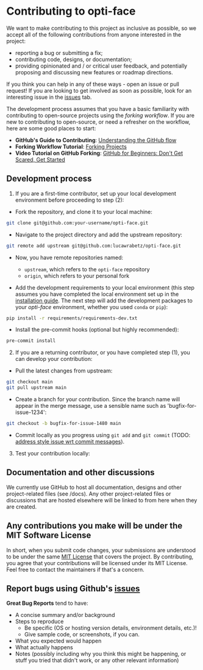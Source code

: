 # Contributing to opti-face
We want to make contributing to this project as inclusive as possible, so we accept all of the following contributions from anyone interested in the project:
- reporting a bug or submitting a fix;
- contributing code, designs, or documentation;
- providing opinionated and / or critical user feedback, and potentially proposing and discussing new features or roadmap directions.

If you think you can help in any of these ways - open an issue or pull request! If you are looking to get involved as soon as possible, look for an interesting issue in the [issues](https://github.com/lucawrabetz/opti-face/issues) tab.

The development process assumes that you have a basic familiarity with contributing to open-source projects using the *forking workflow*. If you are new to contributing to open-source, or need a refresher on the workflow, here are some good places to start:
- **GitHub's Guide to Contributing**: [Understanding the GitHub flow](https://guides.github.com/introduction/flow/)
- **Forking Workflow Tutorial**: [Forking Projects](https://guides.github.com/activities/forking/)
- **Video Tutorial on GitHub Forking**: [GitHub for Beginners: Don't Get Scared, Get Started](https://www.youtube.com/watch?v=0fKg7e37bQE)

## Development process
1. If you are a first-time contributor, set up your local development environment before proceeding to step (2):
- Fork the repository, and clone it to your local machine:
```bash
git clone git@github.com:your-username/opti-face.git
```
- Navigate to the project directory and add the upstream repository:
```bash
git remote add upstream git@github.com:lucawrabetz/opti-face.git
```
- Now, you have remote repositories named:
    - `upstream`, which refers to the `opti-face` repository
    - `origin`, which refers to your personal fork

- Add the development requirements to your local environment (this step assumes you have completed the local environment set up in the [installation guide](../README.md#installation). The next step will add the development packages to your *opti-face* environment, whether you used `conda` or `pip`):
```bash
pip install -r requirements/requirements-dev.txt
```

- Install the pre-commit hooks (optional but highly recommended):
```bash
pre-commit install
```

2. If you are a returning contributor, or you have completed step (1), you can develop your contribution:
- Pull the latest changes from upstream:
```bash
git checkout main
git pull upstream main
```

- Create a branch for your contribution. Since the branch name will appear in the merge message, use a sensible name such as 'bugfix-for-issue-1234':
```bash
git checkout -b bugfix-for-issue-1480 main
```

- Commit locally as you progress using `git add` and `git commit` (TODO: [address style issue wrt commit messages](https://github.com/lucawrabetz/opti-face/issues/4)).

3. Test your contribution locally:


## Documentation and other discussions
We currently use GitHub to host all documentation, designs and other project-related files (see /docs). Any other project-related files or discussions that are hosted elsewhere will be linked to from here when they are created.

## Any contributions you make will be under the MIT Software License
In short, when you submit code changes, your submissions are understood to be under the same [MIT License](../LICENSE) that covers the project. By contributing, you agree that your contributions will be licensed under its MIT License. Feel free to contact the maintainers if that's a concern.

## Report bugs using Github's [issues](https://github.com/lucawrabetz/opti-face/issues)

**Great Bug Reports** tend to have:
- A concise summary and/or background
- Steps to reproduce
  - Be specific (OS or hosting version details, environment details, etc.)!
  - Give sample code, or screenshots, if you can.
- What you expected would happen
- What actually happens
- Notes (possibly including why you think this might be happening, or stuff you tried that didn't work, or any other relevant information)
